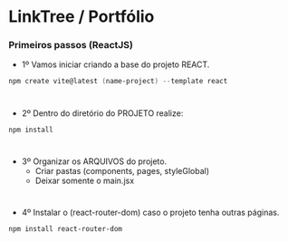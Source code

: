# LinkTree / Portfólio

### Primeiros passos (ReactJS)
- 1º Vamos iniciar criando a base do projeto REACT.
```powershell
npm create vite@latest (name-project) --template react
```
#
- 2º Dentro do diretório do PROJETO realize:
```powershell
npm install
```
#
- 3º Organizar os ARQUIVOS do projeto.
    - Criar pastas (components, pages, styleGlobal)
    - Deixar somente o main.jsx
#
- 4º Instalar o (react-router-dom) caso o projeto tenha outras páginas.
```powershell
npm install react-router-dom
```